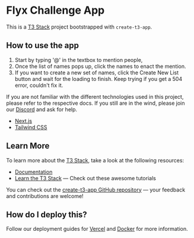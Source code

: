 # Flyx Challenge App

This is a [T3 Stack](https://create.t3.gg/) project bootstrapped with `create-t3-app`.

## How to use the app

1. Start by typing '@' in the textbox to mention people, 
1. Once the list of names pops up, click the names to enact the mention.
1. If you want to create a new set of names, click the Create New List button and wait for the loading to finish. Keep trying if you get a 504 error, couldn't fix it.

If you are not familiar with the different technologies used in this project, please refer to the respective docs. If you still are in the wind, please join our [Discord](https://t3.gg/discord) and ask for help.

- [Next.js](https://nextjs.org)
- [Tailwind CSS](https://tailwindcss.com)

## Learn More

To learn more about the [T3 Stack](https://create.t3.gg/), take a look at the following resources:

- [Documentation](https://create.t3.gg/)
- [Learn the T3 Stack](https://create.t3.gg/en/faq#what-learning-resources-are-currently-available) — Check out these awesome tutorials

You can check out the [create-t3-app GitHub repository](https://github.com/t3-oss/create-t3-app) — your feedback and contributions are welcome!

## How do I deploy this?

Follow our deployment guides for [Vercel](https://create.t3.gg/en/deployment/vercel) and [Docker](https://create.t3.gg/en/deployment/docker) for more information.
